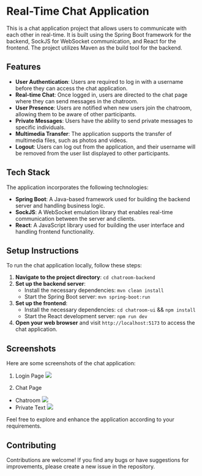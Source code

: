 # Real-Time Chat Application

  This is a chat application project that allows users to communicate with each other in real-time. It is built using the Spring Boot framework for the backend, SockJS for WebSocket communication, and React for the frontend. The project utilizes Maven as the build tool for the backend.
## Features
-  __User Authentication__: Users are required to log in with a username before they can access the chat application.
- __Real-time Chat__: Once logged in, users are directed to the chat page where they can send messages in the chatroom.
- __User Presence__: Users are notified when new users join the chatroom, allowing them to be aware of other participants.
- __Private Messages__: Users have the ability to send private messages to specific individuals.
- __Multimedia Transfer__: The application supports the transfer of multimedia files, such as photos and videos.
- __Logout__: Users can log out from the application, and their username will be removed from the user list displayed to other participants.

## Tech Stack
The application incorporates the following technologies:

- __Spring Boot__: A Java-based framework used for building the backend server and handling business logic.
- __SockJS__: A WebSocket emulation library that enables real-time communication between the server and clients.
- __React__: A JavaScript library used for building the user interface and handling frontend functionality.

## Setup Instructions
To run the chat application locally, follow these steps:

1. __Navigate to the project directory__: ```cd chatroom-backend```
2. __Set up the backend server__:
   - Install the necessary dependencies: ```mvn clean install```
   - Start the Spring Boot server: ```mvn spring-boot:run```
3. __Set up the frontend__:
   - Install the necessary dependencies: ```cd chatroom-ui``` && ```npm install```
   - Start the React development server: ```npm run dev```
4. __Open your web browser__ and visit ```http://localhost:5173``` to access the chat application.

## Screenshots
Here are some screenshots of the chat application:

1. Login Page
![](https://github.com/Akshat200201/Springboot-chatapp-master/blob/main/img/login-vid.gif)

2. Chat Page
- Chatroom ![](https://github.com/Akshat200201/Springboot-chatapp-master/blob/main/img/Chat-2.png)
- Private Text ![](https://github.com/Akshat200201/Springboot-chatapp-master/blob/main/img/Chat-1.png)


Feel free to explore and enhance the application according to your requirements.

## Contributing
Contributions are welcome! If you find any bugs or have suggestions for improvements, please create a new issue in the repository.

